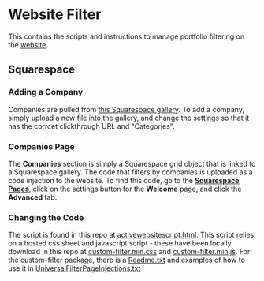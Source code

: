 # Website Filter
This contains the scripts and instructions to manage portfolio filtering on the [website](https://root.vc).

## Squarespace

### Adding a Company
Companies are pulled from [this Squarespace gallery](https://kane-hsieh-xn2j.squarespace.com/config/pages/5d449be90fa8570001f17800). 
To add a company, simply upload a new file into the gallery, and change the settings so that it has the corrcet clickthrough URL and "Categories".
### Companies Page
The **Companies** section is simply a Squarespace grid object that is linked to a Squarespace gallery. The code that filters by companies is uploaded as a code injection to the website. To find this code, go to the [**Squarespace Pages**](https://kane-hsieh-xn2j.squarespace.com/config/pages), click on the settings button for the **Welcome** page, and click the **Advanced** tab.
### Changing the Code
The script is found in this repo at [activewebsitescript.html](./activewebsitescript.html). This script relies on a hosted css sheet and javascript script - these have been locally download in this repo at [custom-filter.min.css](./custom-filter.min.css) and [custom-filter.min.js](./custom-filter.min.js). For the custom-filter package, there is a [Readme.txt](./Readme.txt) and examples of how to use it in [UniversalFilterPageInjections.txt](./UniversalFilterPageInjections.txt)

